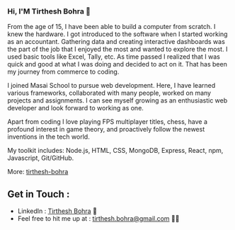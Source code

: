 ### Hi, I'M Tirthesh Bohra 👋

From the age of 15, I have been able to build a computer from scratch. I knew the hardware. I got introduced to the software when I started working as an accountant. Gathering data and creating interactive dashboards was the part of the job that I enjoyed the most and wanted to explore the most. I used basic tools like Excel, Tally, etc. As time passed I realized that I was quick and good at what I was doing and decided to act on it. That has been my journey from commerce to coding.

I joined Masai School to pursue web development. Here, I have learned various frameworks, collaborated with many people, worked on many projects and assignments. I can see myself growing as an enthusiastic web developer and look forward to working as one.

Apart from coding I love playing FPS multiplayer titles, chess, have a profound interest in game theory, and proactively follow the newest inventions in the tech world.

My toolkit includes: Node.js, HTML, CSS, MongoDB, Express, React, npm, Javascript, Git/GitHub.

More: [tirthesh-bohra](https://tirthesh-bohra.vercel.app/)

## Get in Touch :
- LinkedIn : <a href="https://www.linkedin.com/in/tirtheshbohra/">Tirthesh Bohra</a> 💼 
- Feel free to hit me up at : tirthesh.bohra@gmail.com ✍🏾
